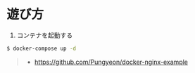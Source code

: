 # 遊び方

1. コンテナを起動する

```bash
$ docker-compose up -d
```

> - https://github.com/Pungyeon/docker-nginx-example
